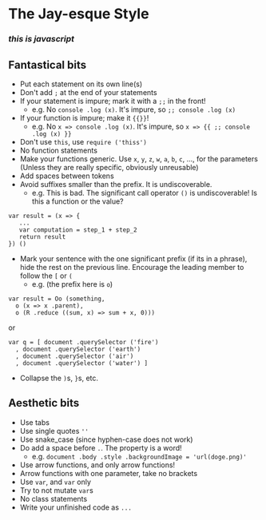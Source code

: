 # The Jay-esque Style

### *this is javascript*

## Fantastical bits
* Put each statement on its own line(s)
* Don't add `;` at the end of your statements
* If your statement is impure; mark it with a `;;` in the front!
    * e.g. No `console .log (x)`. It's impure, so `;; console .log (x)`
* If your function is impure; make it `{{}}`!
    * e.g. No `x => console .log (x)`. It's impure, so `x => {{ ;; console .log (x) }}`
* Don't use `this`, use `require ('thiss')`
* No function statements
* Make your functions generic. Use `x`, `y`, `z`, `w`, `a`, `b`, `c`, ..., for the parameters (Unless they are really specific, obviously unreusable)
* Add spaces between tokens
* Avoid suffixes smaller than the prefix. It is undiscoverable.
    * e.g. This is bad. The significant call operator `()` is undiscoverable! Is this a function or the value?
```
var result = (x => {
   ...
   var computation = step_1 + step_2
   return result
}) ()
```
* Mark your sentence with the one significant prefix (if its in a phrase), hide the rest on the previous line. Encourage the leading member to follow the `[` or `(`
    * e.g. (the prefix here is `o`)
```
var result = Oo (something,
  o (x => x .parent),
  o (R .reduce ((sum, x) => sum + x, 0)))
```
or
```
var q = [ document .querySelector ('fire')
  , document .querySelector ('earth')
  , document .querySelector ('air')
  , document .querySelector ('water') ]
```
* Collapse the `)`s, `}`s, etc.

## Aesthetic bits
* Use tabs
* Use single quotes `''`
* Use snake_case (since hyphen-case does not work)
* Do add a space before `.`. The property is a word!
    * e.g. `document .body .style .backgroundImage = 'url(doge.png)'`
* Use arrow functions, and only arrow functions!
* Arrow functions with one parameter, take no brackets
* Use `var`, and `var` only
* Try to not mutate `var`s
* No class statements
* Write your unfinished code as `...`
